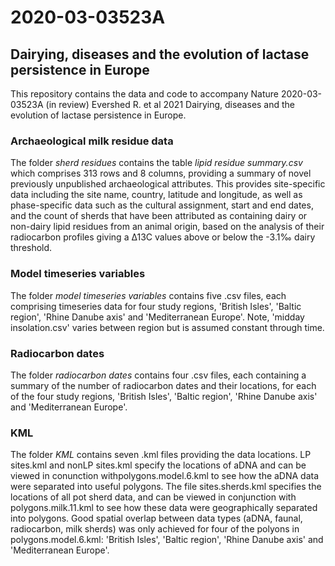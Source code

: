 # 2020-03-03523A
## Dairying, diseases and the evolution of  lactase persistence in Europe
This repository contains the data and code to accompany Nature 2020-03-03523A (in review) Evershed R. et al 2021 Dairying, diseases and the evolution of  lactase persistence in Europe.

### Archaeological milk residue data
The folder *sherd residues* contains the table *lipid residue summary.csv* which comprises 313 rows and 8 columns, providing a summary of novel previously unpublished archaeological attributes. This provides site-specific data including the site name, country, latitude and longitude, as well as phase-specific data such as the cultural assignment, start and end dates, and the count of sherds that have been attributed as containing dairy or non-dairy lipid residues from an animal origin, based on the analysis of their radiocarbon profiles giving a Δ13C values above or below the -3.1‰ dairy threshold.

### Model timeseries variables
The folder *model timeseries variables* contains five .csv files, each comprising timeseries data for four study regions, 'British Isles', 'Baltic region', 'Rhine Danube axis' and 'Mediterranean Europe'. Note, 'midday insolation.csv' varies between region but is assumed constant through time.

### Radiocarbon dates
The folder *radiocarbon dates* contains four .csv files, each containing a summary of the number of radiocarbon dates and their locations, for each of the four study regions, 'British Isles', 'Baltic region', 'Rhine Danube axis' and 'Mediterranean Europe'.

### KML
The folder *KML* contains seven .kml files providing the data locations. LP sites.kml and nonLP sites.kml specify the locations of aDNA and can be viewed in conunction withpolygons.model.6.kml to see how the aDNA data were separated into useful polygons. The file sites.sherds.kml specifies the locations of all pot sherd data, and can be viewed in conjunction with polygons.milk.11.kml to see how these data were geographically separated into polygons. Good spatial overlap between data types (aDNA, faunal, radiocarbon, milk sherds) was only achieved for four of the polyons in polygons.model.6.kml: 'British Isles', 'Baltic region', 'Rhine Danube axis' and 'Mediterranean Europe'.
